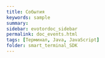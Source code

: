 ```yaml
---
title: События
keywords: sample
summary:
sidebar: evotordoc_sidebar
permalink: doc_events.html
tags: [Терминал, Java, JavaScript]
folder: smart_terminal_SDK
---
```

